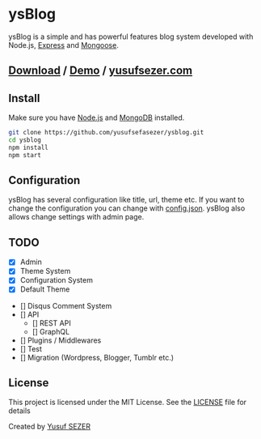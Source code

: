 # ysBlog
ysBlog is a simple and has powerful features blog system developed with Node.js, [Express](https://expressjs.com/) and [Mongoose](https://mongoosejs.com/).

## [Download](https://github.com/yusufsefasezer/ysblog/archive/master.zip) / [Demo](#) / [yusufsezer.com](http://www.yusufsezer.com)

## Install

Make sure you have [Node.js](https://nodejs.org/) and [MongoDB](https://www.mongodb.com/) installed.

```sh
git clone https://github.com/yusufsefasezer/ysblog.git
cd ysblog
npm install 
npm start
```

## Configuration

ysBlog has several configuration like title, url, theme etc. If you want to change the configuration you can change with [config.json](config.json). ysBlog also allows change settings with admin page.


## TODO
- [x] Admin
- [x] Theme System
- [x] Configuration System
- [x] Default Theme
- [] Disqus Comment System
- [] API
  - [] REST API
  - [] GraphQL
- [] Plugins / Middlewares
- [] Test
- [] Migration (Wordpress, Blogger, Tumblr  etc.)


## License
This project is licensed under the MIT License. See the [LICENSE](LICENSE) file for details

Created by [Yusuf SEZER](http://www.yusufsezer.com)